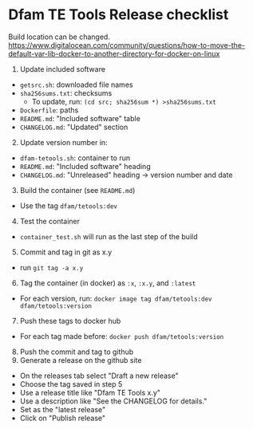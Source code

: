 # Dfam TE Tools Release checklist
Build location can be changed. https://www.digitalocean.com/community/questions/how-to-move-the-default-var-lib-docker-to-another-directory-for-docker-on-linux 
1. Update included software
  * `getsrc.sh`: downloaded file names
  * `sha256sums.txt`: checksums
      * To update, run: `(cd src; sha256sum *) >sha256sums.txt`
  * `Dockerfile`: paths
  * `README.md`: "Included software" table
  * `CHANGELOG.md`: "Updated" section
2. Update version number in:
  * `dfam-tetools.sh`: container to run
  * `README.md`: "Included software" heading
  * `CHANGELOG.md`: "Unreleased" heading -> version number and date
3. Build the container (see `README.md`)
  * Use the tag `dfam/tetools:dev`
4. Test the container
  * `container_test.sh` will run as the last step of the build
5. Commit and tag in git as x.y
  * run `git tag -a x.y`
6. Tag the container (in docker) as `:x`, `:x.y`, and `:latest`
  * For each version, run: `docker image tag dfam/tetools:dev dfam/tetools:version`
7. Push these tags to docker hub
  * For each tag made before: `docker push dfam/tetools:version`
8. Push the commit and tag to github
9. Generate a release on the github site
  * On the releases tab select "Draft a new release"
  * Choose the tag saved in step 5
  * Use a release title like "Dfam TE Tools x.y"
  * Use a description like "See the CHANGELOG for details."
  * Set as the "latest release"
  * Click on "Publish release" 
